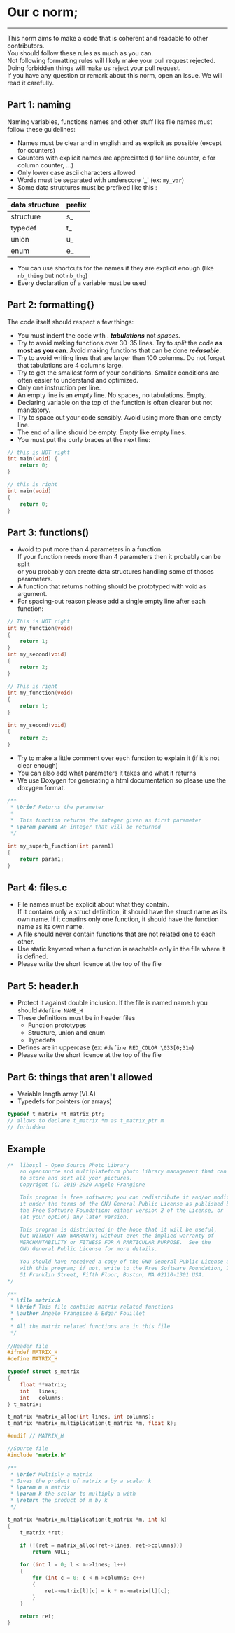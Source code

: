 # Our c norm;
--------------------------------------------------

This norm aims to make a code that is coherent and readable to other contributors.  
You should follow these rules as much as you can.  
Not following formatting rules will likely make your pull request rejected.  
Doing forbidden things will make us reject your pull request.  
If you have any question or remark about this norm, open an issue. We will read it carefully.

## Part 1: naming
Naming variables, functions names and other stuff like file names must follow these guidelines:

* Names must be clear and in english and as explicit as possible (except for counters)
* Counters with explicit names are appreciated (l for line counter, c for column counter, ...)
* Only lower case ascii characters allowed
* Words must be separated with underscore '\_' (ex: `my_var`)
* Some data structures must be prefixed like this :

|data structure|prefix|
|--------------|---|
|structure     |s_ |
|typedef       |t_ |
|union         |u_ |
|enum          |e_ |

* You can use shortcuts for the names if they are explicit enough (like `nb_thing` but not `nb_thg`)
* Every declaration of a variable must be used

## Part 2: formatting{}
The code itself should respect a few things:

* You must indent the code with . ___tabulations___ not _spaces_.
* Try to avoid making functions over 30-35 lines. Try to _split_ the code **as most as you can**. Avoid making functions that can be done ___reéusable___.
* Try to avoid writing lines that are larger than 100 columns. Do not forget that tabulations are 4 columns large.
* Try to get the smallest form of your conditions. Smaller conditions are often easier to understand and optimized.
* Only one instruction per line.
* An empty line is an _empty_ line. No spaces, no tabulations. Empty.
* Declaring variable on the top of the function is often clearer but not mandatory.
* Try to space out your code sensibly. Avoid using more than one empty line.
* The end of a line should be empty. _Empty_ like empty lines.
* You must put the curly braces at the next line:

```C
// this is NOT right
int main(void) {
	return 0;
}

// this is right
int main(void)
{
	return 0;
}

```

## Part 3: functions()

* Avoid to put more than 4 parameters in a function.  
  If your function needs more than 4 parameters then it probably can be split  
  or you probably can create data structures handling some of thoses parameters.
* A function that returns nothing should be prototyped with void as argument.
* For spacing-out reason please add a single empty line after each function:

```C
// This is NOT right
int my_function(void)
{
	return 1;
}
int my_second(void)
{
	return 2;
}

// This is right
int my_function(void)
{
	return 1;
}

int my_second(void)
{
	return 2;
}

```
* Try to make a little comment over each function to explain it (if it's not clear enough)
* You can also add what parameters it takes and what it returns
* We use Doxygen for generating a html documentation so please use the doxygen format.

```C
/**
 * \brief Returns the parameter
 *
 *  This function returns the integer given as first parameter
 * \param param1 An integer that will be returned
 */
 
int my_superb_function(int param1)
{
	return param1;
}
```

## Part 4: files.c

* File names must be explicit about what they contain.  
  If it contains only a struct definition, it should have the struct name as its own name.
  If it conatins only one function, it should have the function name as its own name.
* A file should never contain functions that are not related one to each other.
* Use static keyword when a function is reachable only in the file where it is defined.
* Please write the short licence at the top of the file

## Part 5: header.h

* Protect it against double inclusion.
  If the file is named name.h you should `#define NAME_H`
* These definitions must be in header files
  * Function prototypes
  * Structure, union and enum
  * Typedefs
* Defines are in uppercase (ex: `#define RED_COLOR \033[0;31m`)
* Please write the short licence at the top of the file

## Part 6: things that aren't allowed

* Variable length array (VLA)
* Typedefs for pointers (or arrays)
```C
typedef t_matrix *t_matrix_ptr;
// allows to declare t_matrix *m as t_matrix_ptr m
// forbidden
```

## Example

```C
/*	libospl - Open Source Photo Library
	an opensource and multiplateform photo library management that can be used
	to store and sort all your pictures.
	Copyright (C) 2019-2020 Angelo Frangione

	This program is free software; you can redistribute it and/or modify
	it under the terms of the GNU General Public License as published by
	the Free Software Foundation; either version 2 of the License, or
	(at your option) any later version.

	This program is distributed in the hope that it will be useful,
	but WITHOUT ANY WARRANTY; without even the implied warranty of
	MERCHANTABILITY or FITNESS FOR A PARTICULAR PURPOSE.  See the
	GNU General Public License for more details.

	You should have received a copy of the GNU General Public License along
	with this program; if not, write to the Free Software Foundation, Inc.,
	51 Franklin Street, Fifth Floor, Boston, MA 02110-1301 USA.
*/

/**
 * \file matrix.h
 * \brief This file contains matrix related functions
 * \author Angelo Frangione & Edgar Fouillet
 *
 * All the matrix related functions are in this file 
 */
 
//Header file
#ifndef MATRIX_H
#define MATRIX_H

typedef struct s_matrix
{
	float **matrix;
	int   lines;
	int   columns;
} t_matrix;

t_matrix *matrix_alloc(int lines, int columns);
t_matrix *matrix_multiplication(t_matrix *m, float k);

#endif // MATRIX_H

//Source file
#include "matrix.h"

/**
 * \brief Multiply a matrix
 * Gives the product of matrix a by a scalar k
 * \param m a matrix
 * \param k the scalar to multiply a with
 * \return the product of m by k
 */

t_matrix *matrix_multiplication(t_matrix *m, int k)
{
	t_matrix *ret;
	
	if (!(ret = matrix_alloc(ret->lines, ret->columns)))
		return NULL;

	for (int l = 0; l < m->lines; l++)
	{
		for (int c = 0; c < m->columns; c++)
		{
			ret->matrix[l][c] = k * m->matrix[l][c];
		}
	}

	return ret;
}
```
